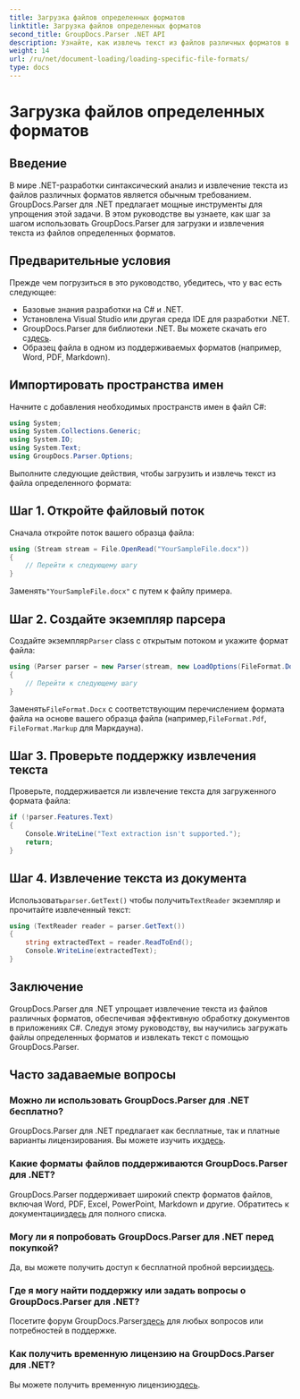 ```yaml
---
title: Загрузка файлов определенных форматов
linktitle: Загрузка файлов определенных форматов
second_title: GroupDocs.Parser .NET API
description: Узнайте, как извлечь текст из файлов различных форматов в .NET с помощью GroupDocs.Parser. Пошаговое руководство для эффективной обработки документов.
weight: 14
url: /ru/net/document-loading/loading-specific-file-formats/
type: docs
---
```

# Загрузка файлов определенных форматов

## Введение
В мире .NET-разработки синтаксический анализ и извлечение текста из файлов различных форматов является обычным требованием. GroupDocs.Parser для .NET предлагает мощные инструменты для упрощения этой задачи. В этом руководстве вы узнаете, как шаг за шагом использовать GroupDocs.Parser для загрузки и извлечения текста из файлов определенных форматов.
## Предварительные условия
Прежде чем погрузиться в это руководство, убедитесь, что у вас есть следующее:
- Базовые знания разработки на C# и .NET.
- Установлена Visual Studio или другая среда IDE для разработки .NET.
-  GroupDocs.Parser для библиотеки .NET. Вы можете скачать его с[здесь](https://releases.groupdocs.com/parser/net/).
- Образец файла в одном из поддерживаемых форматов (например, Word, PDF, Markdown).

## Импортировать пространства имен
Начните с добавления необходимых пространств имен в файл C#:
```csharp
using System;
using System.Collections.Generic;
using System.IO;
using System.Text;
using GroupDocs.Parser.Options;
```

Выполните следующие действия, чтобы загрузить и извлечь текст из файла определенного формата:
## Шаг 1. Откройте файловый поток
Сначала откройте поток вашего образца файла:
```csharp
using (Stream stream = File.OpenRead("YourSampleFile.docx"))
{
    // Перейти к следующему шагу
}
```
 Заменять`"YourSampleFile.docx"` с путем к файлу примера.
## Шаг 2. Создайте экземпляр парсера
 Создайте экземпляр`Parser` class с открытым потоком и укажите формат файла:
```csharp
using (Parser parser = new Parser(stream, new LoadOptions(FileFormat.Docx)))
{
    // Перейти к следующему шагу
}
```
 Заменять`FileFormat.Docx` с соответствующим перечислением формата файла на основе вашего образца файла (например,`FileFormat.Pdf`, `FileFormat.Markup` для Маркдауна).
## Шаг 3. Проверьте поддержку извлечения текста
Проверьте, поддерживается ли извлечение текста для загруженного формата файла:
```csharp
if (!parser.Features.Text)
{
    Console.WriteLine("Text extraction isn't supported.");
    return;
}
```
## Шаг 4. Извлечение текста из документа
 Использовать`parser.GetText()` чтобы получить`TextReader` экземпляр и прочитайте извлеченный текст:
```csharp
using (TextReader reader = parser.GetText())
{
    string extractedText = reader.ReadToEnd();
    Console.WriteLine(extractedText);
}
```

## Заключение
GroupDocs.Parser для .NET упрощает извлечение текста из файлов различных форматов, обеспечивая эффективную обработку документов в приложениях C#. Следуя этому руководству, вы научились загружать файлы определенных форматов и извлекать текст с помощью GroupDocs.Parser.

## Часто задаваемые вопросы
### Можно ли использовать GroupDocs.Parser для .NET бесплатно?
GroupDocs.Parser для .NET предлагает как бесплатные, так и платные варианты лицензирования. Вы можете изучить их[здесь](https://purchase.groupdocs.com/buy).
### Какие форматы файлов поддерживаются GroupDocs.Parser для .NET?
 GroupDocs.Parser поддерживает широкий спектр форматов файлов, включая Word, PDF, Excel, PowerPoint, Markdown и другие. Обратитесь к документации[здесь](https://tutorials.groupdocs.com/parser/net/) для полного списка.
### Могу ли я попробовать GroupDocs.Parser для .NET перед покупкой?
 Да, вы можете получить доступ к бесплатной пробной версии[здесь](https://releases.groupdocs.com/).
### Где я могу найти поддержку или задать вопросы о GroupDocs.Parser для .NET?
 Посетите форум GroupDocs.Parser[здесь](https://forum.groupdocs.com/c/parser/17) для любых вопросов или потребностей в поддержке.
### Как получить временную лицензию на GroupDocs.Parser для .NET?
 Вы можете получить временную лицензию[здесь](https://purchase.groupdocs.com/temporary-license/).